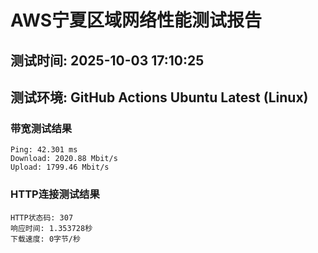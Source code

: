 # AWS宁夏区域网络性能测试报告
## 测试时间: 2025-10-03 17:10:25
## 测试环境: GitHub Actions Ubuntu Latest (Linux)

### 带宽测试结果
```
Ping: 42.301 ms
Download: 2020.88 Mbit/s
Upload: 1799.46 Mbit/s
```

### HTTP连接测试结果
```
HTTP状态码: 307
响应时间: 1.353728秒
下载速度: 0字节/秒
```

